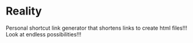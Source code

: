 # Reality

Personal shortcut link generator that shortens links to create html files!!! Look at endless possibilities!!!